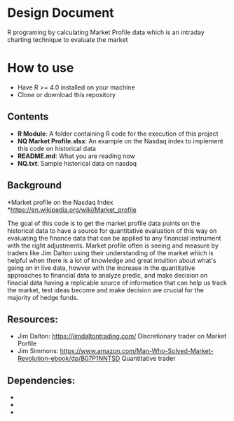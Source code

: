 # Design Document
R programing by calculating Market Profile data which is an intraday charting technique to evaluate the market

# How to use
* Have R >= 4.0 installed on your machine
* Clone or download this repository

## Contents
* __R Module__: A folder containing R code for the execution of this project
* __NQ Market Profile.xlsx__: An example on the Nasdaq index to implement this code on historical data
* __README.md__: What you are reading now
* __NQ.txt__: Sample historical data on nasdaq


## Background
*Market profile on the Nasdaq Index
  *https://en.wikipedia.org/wiki/Market_profile
  
 The goal of this code is to get the market profile data points on the historical data to have a source for quantitative evaluation of this way on evaluating the finance data that can be applied to any financial instrument with the right adjustments. Market profile often is seeing and measure by traders like Jim Dalton using their understanding of the market which is helpful when there is a lot of knowledge and great intuition about what's going on in live data, howver with the increase in the quantitative approaches to financial data to analyze predic, and make decision on finacial data having a replicable source of information that can help us track the market, test ideas become and make decision are crucial for the majority of hedge funds.
 
## Resources:
* Jim Dalton: https://jimdaltontrading.com/ Discretionary trader on Market Porfile
* Jim Simmons: https://www.amazon.com/Man-Who-Solved-Market-Revolution-ebook/dp/B07P1NNTSD Quantitative trader

## Dependencies:
*
*
*

 
